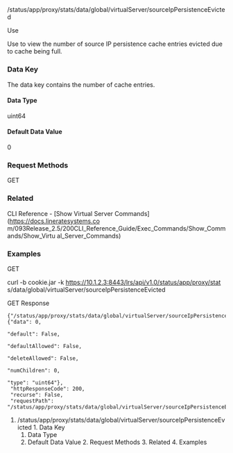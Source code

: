 ##
/status/app/proxy/stats/data/global/virtualServer/sourceIpPersistenceEvicted

Use

Use to view the number of source IP persistence cache entries evicted due to
cache being full.

### Data Key

The data key contains the number of cache entries.

#### Data Type

uint64

#### Default Data Value

0

### Request Methods

GET

### Related

CLI Reference - [Show Virtual Server Commands](https://docs.lineratesystems.co
m/093Release_2.5/200CLI_Reference_Guide/Exec_Commands/Show_Commands/Show_Virtu
al_Server_Commands)

### Examples

GET

curl -b cookie.jar -k https://10.1.2.3:8443/lrs/api/v1.0/status/app/proxy/stat
s/data/global/virtualServer/sourceIpPersistenceEvicted

GET Response

    
    {"/status/app/proxy/stats/data/global/virtualServer/sourceIpPersistenceEvicted": {"data": 0,
                                                                                       "default": False,
                                                                                       "defaultAllowed": False,
                                                                                       "deleteAllowed": False,
                                                                                       "numChildren": 0,
                                                                                       "type": "uint64"},
     "httpResponseCode": 200,
     "recurse": False,
     "requestPath": "/status/app/proxy/stats/data/global/virtualServer/sourceIpPersistenceEvicted"}
    

  1. /status/app/proxy/stats/data/global/virtualServer/sourceIpPersistenceEvicted
    1. Data Key
      1. Data Type
      2. Default Data Value
    2. Request Methods
    3. Related
    4. Examples

